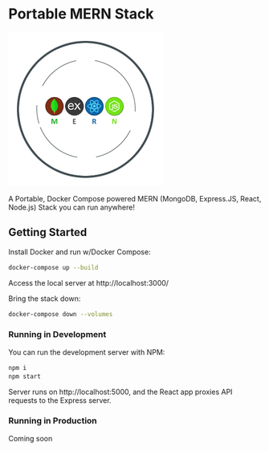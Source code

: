 # Portable MERN Stack

![MERN](assets/appxen-mern.png)

A Portable, Docker Compose powered MERN (MongoDB, Express.JS, React, Node.js) Stack you can run anywhere!

## Getting Started

Install Docker and run w/Docker Compose:

```bash
docker-compose up --build
```

Access the local server at http://localhost:3000/

Bring the stack down:

```bash
docker-compose down --volumes
```

### Running in Development

You can run the development server with NPM:

```bash
npm i
npm start
```

Server runs on http://localhost:5000, and the React app proxies API requests to the Express server.

### Running in Production
Coming soon